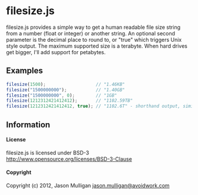 # filesize.js
filesize.js provides a simple way to get a human readable file size string from a number (float or integer) or another string.  An optional second parameter is the decimal place to round to, or "true" which triggers Unix style output. The maximum supported size is a terabyte. When hard drives get bigger, I'll add support for petabytes.

## Examples
``` js
filesize(1500);                   // "1.46KB"
filesize("1500000000");           // "1.40GB"
filesize("1500000000", 0);        // "1GB"
filesize(1212312421412412);       // "1102.59TB"
filesize(1212312421412412, true); // "1102.6T" - shorthand output, similar to *nix "ls -lh"
```

## Information
#### License
filesize.js is licensed under BSD-3 http://www.opensource.org/licenses/BSD-3-Clause

#### Copyright
Copyright (c) 2012, Jason Mulligan <jason.mulligan@avoidwork.com>